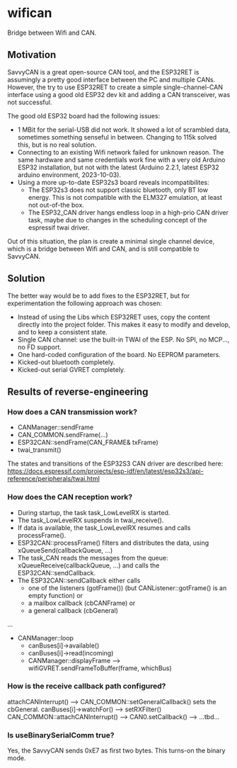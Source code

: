 # wifican

Bridge between Wifi and CAN.

## Motivation

SavvyCAN is a great open-source CAN tool, and the ESP32RET is assumingly a pretty good interface between the PC and multiple CANs.
However, the try to use ESP32RET to create a simple single-channel-CAN interface using a good old ESP32 dev kit and adding a CAN transceiver,
was not successful.

The good old ESP32 board had the following issues:
- 1 MBit for the serial-USB did not work. It showed a lot of scrambled data, sometimes something senseful in between. Changing to 115k solved this, but is no real solution.
- Connecting to an existing Wifi network failed for unknown reason. The same hardware and same credentials work fine with a very old Arduino ESP32 installation, but not with the latest (Arduino 2.2.1, latest ESP32 arduino environment, 2023-10-03).
- Using a more up-to-date ESP32s3 board reveals incompatibilites:
    - The ESP32s3 does not support classic bluetooth, only BT low energy. This is not compatible with the ELM327 emulation, at least not out-of-the box.
    - The ESP32_CAN driver hangs endless loop in a high-prio CAN driver task, maybe due to changes in the scheduling concept of the espressif twai driver.

Out of this situation, the plan is create a minimal single channel device, which is a bridge between Wifi and CAN, and is still compatible to SavvyCAN.

## Solution

The better way would be to add fixes to the ESP32RET, but for experimentation the following approach was chosen:
- Instead of using the Libs which ESP32RET uses, copy the content directly into the project folder. This makes it easy to modify and develop, and to keep a consistent state.
- Single CAN channel: use the built-in TWAI of the ESP. No SPI, no MCP..., no FD support.
- One hard-coded configuration of the board. No EEPROM parameters.
- Kicked-out bluetooth completely.
- Kicked-out serial GVRET completely.

## Results of reverse-engineering

### How does a CAN transmission work?

- CANManager::sendFrame
- CAN_COMMON.sendFrame(...)
- ESP32CAN::sendFrame(CAN_FRAME& txFrame)
- twai_transmit()

The states and transitions of the ESP32S3 CAN driver are described here: https://docs.espressif.com/projects/esp-idf/en/latest/esp32s3/api-reference/peripherals/twai.html

### How does the CAN reception work?

- During startup, the task task_LowLevelRX is started.
- The task_LowLevelRX suspends in twai_receive().
- If data is available, the task_LowLevelRX resumes and calls processFrame().
- ESP32CAN::processFrame() filters and distributes the data, using xQueueSend(callbackQueue, ...)
- The task_CAN reads the messages from the queue: xQueueReceive(callbackQueue, ...) and calls the ESP32CAN::sendCallback.
- The ESP32CAN::sendCallback either calls
    - one of the listeners (gotFrame()) (but CANListener::gotFrame() is an empty function) or
    - a mailbox callback (cbCANFrame) or
    - a general callback (cbGeneral)
    
...
- CANManager::loop
    - canBuses[i]->available()
    - canBuses[i]->read(incoming)
    - CANManager::displayFrame --> wifiGVRET.sendFrameToBuffer(frame, whichBus)
    

### How is the receive callback path configured?
attachCANInterrupt() --> CAN_COMMON::setGeneralCallback() sets the cbGeneral.
canBuses[i]->watchFor() --> setRXFilter()
CAN_COMMON::attachCANInterrupt() --> CAN0.setCallback() --> 
...tbd...

### Is useBinarySerialComm true?

Yes, the SavvyCAN sends 0xE7 as first two bytes. This turns-on the binary mode.

